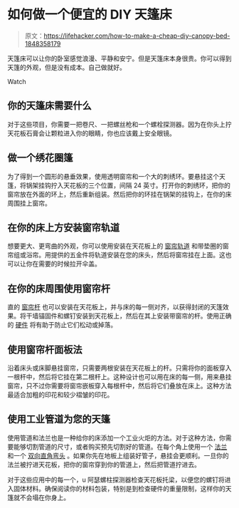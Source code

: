 # 如何做一个便宜的 DIY 天篷床

> 原文：<https://lifehacker.com/how-to-make-a-cheap-diy-canopy-bed-1848358179>

天篷床可以让你的卧室感觉浪漫、平静和安宁。但是天篷床本身很贵。你可以得到天篷的外观，但是没有成本。自己做就好。

Watch

## 你的天篷床需要什么

对于这些项目，你需要一把卷尺、一把螺丝枪和一个螺栓探测器。因为在你头上拧天花板石膏会让颗粒进入你的眼睛，你也应该戴上安全眼镜。

## 做一个绣花圈篷

为了得到一个圆形的悬垂效果，使用透明窗帘和一个大的刺绣环。要悬挂这个天篷，将锅架挂钩拧入天花板的三个位置，间隔 24 英寸。打开你的刺绣环，把你的窗帘放在外面的环上，然后重新组装。然后把你的环挂在锅架的挂钩上，在你的床周围挂上窗帘。

## 在你的床上方安装窗帘轨道

想要更大、更弯曲的外观，你可以使用安装在天花板上的 [窗帘轨道](https://www.amazon.com/NeatiEase-Ceiling-Flexible-Curtains-Hospital/dp/B08C9N64GL/ref=asc_df_B08C9N64GL/?asc_campaign=InlineText&asc_refurl=https://lifehacker.com/how-to-make-a-cheap-diy-canopy-bed-1848358179&asc_source=&hvadid=459497701890&hvdev=m&hvdvcmdl=&hvlocint=&hvlocphy=9061082&hvnetw=g&hvpone=&hvpos=&hvptwo=&hvqmt=&hvrand=3315503914870966468&hvtargid=pla-967409079794&linkCode=df0&psc=1&tag=kinjalifehackerlink-20) 和带垫圈的窗帘组或浴帘。用提供的五金件将轨道安装在您的床头，然后将窗帘挂在上面。这也可以让你在需要的时候拉开伞盖。

## 在你的床周围使用窗帘杆

直的 [窗帘杆](https://www.wayfair.com/Wayfair-Basics%C2%AE--Wayfair-Basics-Single-Curtain-Rod-XGCT2983-L6262-K~WFBS1872.html?refid=GX434712716550-WFBS1872&device=m&ptid=903986003658&network=g&targetid=aud-356699937073:pla-903986003658&channel=GooglePLA&ireid=44159567&fdid=1817&PiID%5B%5D=24425658&PiID%5B%5D=24425661&gclid=Cj0KCQiAuP-OBhDqARIsAD4XHpeWp7assDo_q3Eel5vPZFy3gP4A8YziqvbOO7ZRUOopf3E0yMr8en8aAsHYEALw_wcB) 也可以安装在天花板上，并与床的每一侧对齐，以获得封闭的天篷效果。将干墙锚固件和螺钉安装到天花板上，然后在其上安装带窗帘的杆。使用正确的 [硬件](https://www.amazon.com/AmazonBasics-Ceiling-Mount-Bracket-Set-Bronze/dp/B01MYVG6UN/ref=asc_df_B01MYVG6UN/?asc_campaign=InlineText&asc_refurl=https://lifehacker.com/how-to-make-a-cheap-diy-canopy-bed-1848358179&asc_source=&hvadid=194003459169&hvdev=m&hvdvcmdl=&hvlocint=&hvlocphy=9061082&hvnetw=g&hvpone=&hvpos=&hvptwo=&hvqmt=&hvrand=16561028596792086064&hvtargid=pla-309512351959&linkCode=df0&psc=1&tag=kinjalifehackerlink-20) 将有助于防止它们松动或掉落。

## 使用窗帘杆面板法

沿着床头或床脚悬挂窗帘，只需要两根安装在天花板上的杆。只需将你的面板穿入一根杆中，然后将它挂在第二根杆上。这种设计也可以用在床的每一侧，用来悬挂窗帘，只不过你需要将窗帘嵌板穿入每根杆中，然后将它们叠放在床上。这种方法最适合加粗的印花和较少褶皱的印花。

## 使用工业管道为您的天篷

使用管道和法兰也是一种给你的床添加一个工业火炬的方法。对于这种方法，你需要能够切割管道的尺寸，或者购买预先切割好的管道。在每个角上使用一个 [法兰](https://www.homedepot.com/p/PIPE-DECOR-3-4-in-Black-Iron-Floor-Flange-8-Pack-PDB-F-34-8/317889188?source=shoppingads&locale=en-US&&mtc=Shopping-B-F_D26P-G-D26P-026_001_PIPE_FITTING-NA-NA-Feed-SMART-NA-NA-PIPE_AND_FITTINGS_New_Engen&cm_mmc=Shopping-B-F_D26P-G-D26P-026_001_PIPE_FITTING-NA-NA-Feed-SMART-NA-NA-PIPE_AND_FITTINGS_New_Engen-71700000081569467-58700006932068304-92700062338492280&gclid=Cj0KCQiAuP-OBhDqARIsAD4XHpfGXZp_ZoIjbnJAPeGHQ52UBBNub7i8vBwKcmweXjnDXxv5eHYxqsEaArN1EALw_wcB&gclsrc=aw.ds) 和一个 [双向直角弯头](https://www.amazon.com/Home-TZH-Malleable-Industrial-Decoration/dp/B08MDXDYJJ/ref=asc_df_B08MDXDYJJ/?asc_campaign=InlineText&asc_refurl=https://lifehacker.com/how-to-make-a-cheap-diy-canopy-bed-1848358179&asc_source=&hvadid=475805676674&hvdev=m&hvdvcmdl=&hvlocint=&hvlocphy=9061082&hvnetw=g&hvpone=&hvpos=&hvptwo=&hvqmt=&hvrand=1368501133079172710&hvtargid=pla-1151918274164&linkCode=df0&psc=1&tag=kinjalifehackerlink-20) 。如果你先在地板上组装好管子，悬挂会更顺利。一旦你的法兰被拧进天花板，把你的窗帘穿到你的管道上，然后把管道拧进去。

对于这些应用中的每一个，u 阿瑟螺柱探测器检查天花板托梁，以便您的螺钉将进入固体材料。确保阅读你的材料包装，特别是到检查硬件的重量限制，这样你的天篷就不会塌在你身上。